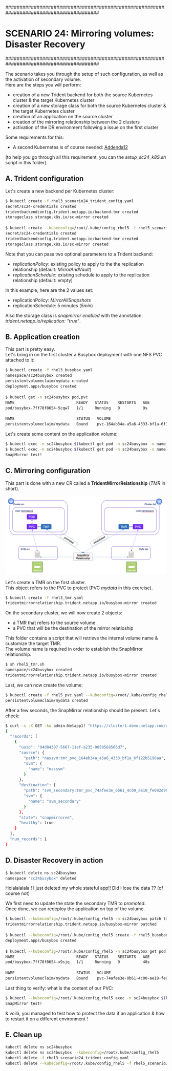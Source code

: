 #########################################################################################
# SCENARIO 24: Mirroring volumes: Disaster Recovery
#########################################################################################  

The scenario takes you through the setup of such configuration, as well as the activation of secondary volume.  
Here are the steps you will perform:  
- creation of a new Trident backend for both the source Kubernetes cluster & the target Kubernetes cluster  
- creation of a new storage class for both the source Kubernetes cluster & the target Kubernetes cluster  
- creation of an application on the source cluster  
- creation of the mirroring relationship between the 2 clusters  
- activation of the DR environment following a issue on the first cluster

Some requirements for this:  
- A second Kubernetes is of course needed: [Addenda12](../../Addendum/Addenda12/)  

(to help you go through all this requirement, you can the _setup_sc24_k8S.sh_ script in this folder).  

## A. Trident configuration

Let's create a new backend per Kubernetes cluster:  
```bash
$ kubectl create -f rhel3_scenario24_trident_config.yaml
secret/sc24-credentials created
tridentbackendconfig.trident.netapp.io/backend-tmr created
storageclass.storage.k8s.io/sc-mirror created

$ kubectl create --kubeconfig=/root/.kube/config_rhel5 -f rhel5_scenario24_trident_config.yaml
secret/sc24-credentials created
tridentbackendconfig.trident.netapp.io/backend-tmr created
storageclass.storage.k8s.io/sc-mirror created
```
Note that you can pass two optional parameters to a Trident backend:  
- _replicationPolicy_: existing policy to apply to the the replication relationship (default: _MirrorAndVault_)  
- _replicationSchedule_: existing schedule to apply to the replication relationship (default: empty)  

In this example, here are the 2 values set:  
- replicationPolicy: _MirrorAllSnapshots_
- replicationSchedule: 5 minutes (_5min_)

Also the storage class is _snapmirror enabled_ with the annotation: _trident.netapp.io/replication: "true"_.

## B. Application creation

This part is pretty easy.  
Let's bring in on the first cluster a Busybox deployment with one NFS PVC attached to it:  
```bash
$ kubectl create -f rhel3_busybox.yaml
namespace/sc24busybox created
persistentvolumeclaim/mydata created
deployment.apps/busybox created

$ kubectl get -n sc24busybox pod,pvc
NAME                           READY   STATUS    RESTARTS   AGE
pod/busybox-7ff78f8654-5cqw7   1/1     Running   0          9s

NAME                           STATUS   VOLUME                                     CAPACITY   ACCESS MODES   STORAGECLASS   VOLUMEATTRIBUTESCLASS   AGE
persistentvolumeclaim/mydata   Bound    pvc-164ab34a-a5a6-4333-bf1a-6f122b5198aa   1Gi        RWX            sc-mirror      <unset>                 12m
```
Let's create some content on the application volume:  
```bash
$ kubectl exec -n sc24busybox $(kubectl get pod -n sc24busybox -o name) -- sh -c 'echo "SnapMirror test!" > /data/test.txt'
$ kubectl exec -n sc24busybox $(kubectl get pod -n sc24busybox -o name) -- more /data/test.txt
SnapMirror test!
```

## C. Mirroring configuration

This part is done with a new CR called a **TridentMirrorRelationship** (_TMR_ in short).  

<p align="center"><img src="../Images/dr_highlevel_arch.png" width="768"></p>

Let's create a TMR on the first cluster.  
This object refers to the PVC to protect (PVC _mydata_ in this exercise).  
```bash
$ kubectl create -f rhel3_tmr.yaml
tridentmirrorrelationship.trident.netapp.io/busybox-mirror created
```
On the secondary cluster, we will now create 2 objects:
- a TMR that refers to the source volume  
- a PVC that will be the destination of the mirror relatioship  

This folder contains a script that will retrieve the internal volume name & customize the target TMR.  
The volume name is required in order to establish the SnapMirror relationship.  
```bash
$ sh rhel5_tmr.sh
namespace/sc24busybox created
tridentmirrorrelationship.trident.netapp.io/busybox-mirror created
```
Last, we can now create the volume:  
```bash
$ kubectl create -f rhel5_pvc.yaml --kubeconfig=/root/.kube/config_rhel5
persistentvolumeclaim/mydata created
```
After a few seconds, the SnapMirror relationship should be present. Let's check:  
```bash
$ curl -s -X GET -ku admin:Netapp1! "https://cluster1.demo.netapp.com/api/snapmirror/relationships" -H "accept: application/json"
{
  "records": [
    {
      "uuid": "94d84307-5667-11ef-a235-0050568566d7",
      "source": {
        "path": "nassvm:tmr_pvc_164ab34a_a5a6_4333_bf1a_6f122b5198aa",
        "svm": {
          "name": "nassvm"
        }
      },
      "destination": {
        "path": "svm_secondary:tmr_pvc_74afee3e_0b61_4c00_ae18_fe092d963364",
        "svm": {
          "name": "svm_secondary"
        }
      },
      "state": "snapmirrored",
      "healthy": true
    }
  ],
  "num_records": 1
}
```

## D. Disaster Recovery in action

```bash
$ kubectl delete ns sc24busybox
namespace "sc24busybox" deleted
```
Holalalalala ! I just deleted my whole stateful app!! Did I lose the data ?? (of course not)  

We first need to  update the state the secondary TMR to _promoted_.  
Once done, we can redeploy the application on top of the volume.  
```bash
$ kubectl --kubeconfig=/root/.kube/config_rhel5 -n sc24busybox patch tmr busybox-mirror  --type=merge -p '{"spec":{"state":"promoted"}}'
tridentmirrorrelationship.trident.netapp.io/busybox-mirror patched

$ kubectl --kubeconfig=/root/.kube/config_rhel5 create -f rhel5_busybox.yaml
deployment.apps/busybox created

$ kubectl --kubeconfig=/root/.kube/config_rhel5 -n sc24busybox get pod,pvc
NAME                           READY   STATUS    RESTARTS   AGE
pod/busybox-7ff78f8654-x9sjq   1/1     Running   0          40s

NAME                           STATUS   VOLUME                                     CAPACITY   ACCESS MODES   STORAGECLASS   VOLUMEATTRIBUTESCLASS   AGE
persistentvolumeclaim/mydata   Bound    pvc-74afee3e-0b61-4c00-ae18-fe092d963364   1Gi        RWX            sc-mirror      <unset>                 94m
```
Last thing to verify: what is the content of our PVC:  
```bash
$ kubectl --kubeconfig=/root/.kube/config_rhel5 exec -n sc24busybox $(kubectl --kubeconfig=/root/.kube/config_rhel5 get pod -n sc24busybox -o name) -- more /data/test.txt
SnapMirror test!
```
& voilà, you managed to test how to protect the data if an application & how to restart it on a different environment !

## E. Clean up

```bash
kubectl delete ns sc24busybox
kubectl delete ns sc24busybox --kubeconfig=/root/.kube/config_rhel5
kubectl delete -f rhel3_scenario24_trident_config.yaml
kubectl delete --kubeconfig=/root/.kube/config_rhel5 -f rhel5_scenario24_trident_config.yaml
```
